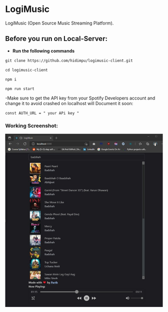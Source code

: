 # LogiMusic

LogiMusic (Open Source Music Streaming Platform). 



##  Before you run on Local-Server:

- **Run the following commands**

```
git clone https://github.com/hidimpu/logimusic-client.git
```

```
cd logimusic-client
```

```
npm i
```

```
npm run start
``` 

-Make sure to get the API key from your Spotify Developers account and change it to avoid crashed on localhost
will Document it soon:
```
const AUTH_URL = " your APi key "
```


### Working Screenshot:

<img src = "https://raw.githubusercontent.com/hidimpu/LogiMusic/main/images/ss.jpg">


